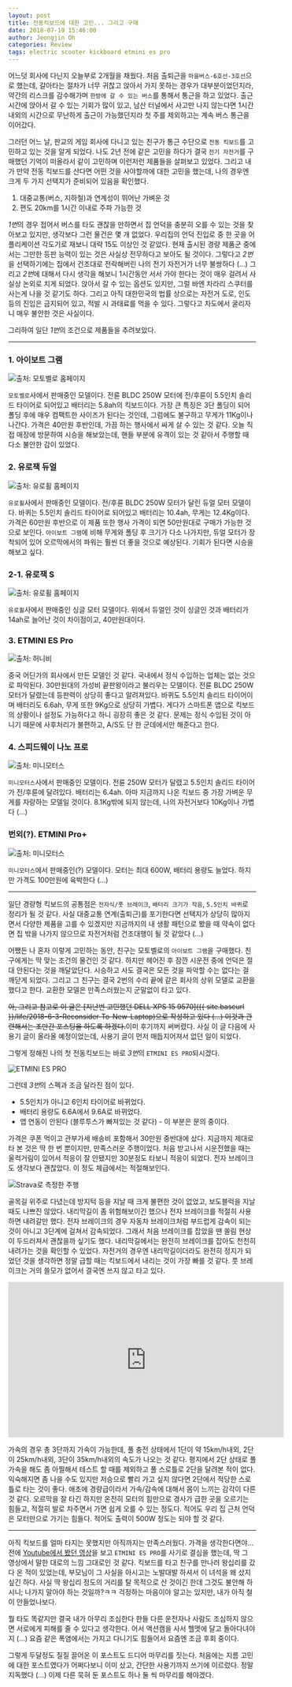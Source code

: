 ```yaml
---
layout: post
title: 전동킥보드에 대한 고민... 그리고 구매
date: 2018-07-19 15:46:00
author: Jeongjin Oh
categories: Review
tags: electric scooter kickboard etmini es pro
---
```


어느덧 회사에 다닌지 오늘부로 2개월을 채웠다. 처음 출퇴근을 `마을버스-6호선-3호선`으로 했는데, 갈아타는 절차가 너무 귀찮고 앉아서 가지 못하는 경우가 대부분이었던지라, 약간의 리스크를 감수해가며 `한방에 갈 수 있는 버스`를 통해서 통근을 하고 있었다. 출근 시간에 앉아서 갈 수 있는 기회가 많이 있고, 남산 터널에서 사고만 나지 않는다면 1시간 내외의 시간으로 무난하게 출근이 가능했던지라 첫 주를 제외하고는 계속 버스 통근을 이어갔다.

그러던 어느 날, 판교의 게임 회사에 다니고 있는 친구가 통근 수단으로 `전동 킥보드`를 고민하고 있는 것을 알게 되었다. 나도 2년 전에 같은 고민을 하다가 결국 `전기 자전거`를 구매했던 기억이 떠올라서 같이 고민하며 이런저런 제품들을 살펴보고 있었다. 그리고 내가 만약 전동 킥보드를 산다면 어떤 것을 사야할까에 대한 고민을 했는데, 나의 경우엔 크게 두 가지 선택지가 준비되어 있음을 확인했다.

1. 대중교통(버스, 지하철)과 연계성이 뛰어난 가벼운 것
2. 편도 20km를 1시간 이내로 주파 가능한 것

*1번*의 경우 접어서 버스를 타도 괜찮을 만하면서 집 언덕을 충분히 오를 수 있는 것을 찾아보고 있지만, 생각보다 그런 물건은 몇 개 없었다. 우리집의 언덕 진입로 중 한 곳을 어플리케이션 각도기로 재보니 대략 15도 이상인 것 같았다. 현재 출시된 경량 제품군 중에서는 그만한 등판 능력이 있는 것은 사실상 전무하다고 보아도 될 것이다. 그렇다고 *2번*을 선택하기에는 집에서 건조대로 전락해버린 나의 전기 자전거가 너무 불쌍하다 (...) 그리고 *2번*에 대해서 다시 생각을 해보니 1시간동안 서서 가야 한다는 것이 매우 걸려서 사실상 논외로 치게 되었다. 앉아서 갈 수 있는 옵션도 있지만, 그럴 바엔 차라리 스쿠터를 사는게 나을 것 같기도 하다. 그리고 아직 대한민국의 법률 상으로는 자전거 도로, 인도 등의 진입은 금지되어 있고, 적발 시 과태료를 먹을 수 있다. 그렇다고 차도에서 굴리자니 매우 불안한 것은 사실이다.

그리하여 일단 *1번*의 조건으로 제품들을 추려보았다.

---

### 1. 아이보트 그램

![출처: 모토벨로 홈페이지](/images/2018-6-23-Consider-To-Electric-Scooter/1.jpg)

`모토벨로`사에서 판매중인 모델이다. 전륜 BLDC 250W 모터에 전/후륜이 5.5인치 솔리드 타이어로 되어있고 배터리는 5.8ah의 킥보드이다. 가장 큰 특징은 3단 폴딩이 되어 폴딩 후에 매우 컴팩트한 사이즈가 된다는 것인데, 그럼에도 불구하고 무게가 11Kg이나 나간다. 가격은 40만원 후반인데, 가끔 하는 행사에서 싸게 살 수 있는 것 같다. 오늘 직접 매장에 방문하여 시승을 해보았는데, 핸들 부분에 유격이 있는 것 같아서 주행할 때 다소 불안한 감이 있었다.

### 2. 유로잭 듀얼

![출처: 유로휠 홈페이지](/images/2018-6-23-Consider-To-Electric-Scooter/2.jpg)

`유로휠`사에서 판매중인 모델이다. 전/후륜 BLDC 250W 모터가 달린 듀얼 모터 모델이다. 바퀴는 5.5인치 솔리드 타이어로 되어있고 배터리는 10.4ah, 무게는 12.4Kg이다. 가격은 60만원 후반으로 이 제품 또한 행사 가격이 되면 50만원대로 구매가 가능한 것으로 보인다. `아이보트 그램`에 비해 무게와 폴딩 후 크기가 다소 나가지만, 듀얼 모터가 장착되어 있어 오르막에서의 파워는 훨씬 더 좋을 것으로 예상된다. 기회가 된다면 시승을 해보고 싶다.

### 2-1. 유로잭 S

![출처: 유로휠 홈페이지](/images/2018-6-23-Consider-To-Electric-Scooter/2-1.jpg)

`유로휠`사에서 판매중인 싱글 모터 모델이다. 위에서 듀얼인 것이 싱글인 것과 배터리가 14ah로 늘어난 것이 차이점이고, 40만원대이다.

### 3. ETMINI ES Pro

![출처: 허니비](/images/2018-6-23-Consider-To-Electric-Scooter/3.png)

중국 어딘가의 회사에서 만든 모델인 것 같다. 국내에서 정식 수입하는 업체는 없는 것으로 파악된다. 30만원대의 가성비 끝판왕이라고 불리우는 모델이다. 전륜 BLDC 250W 모터가 달렸는데 등판력이 상당히 좋다고 알려져있다. 바퀴도 5.5인치 솔리드 타이어이며 배터리도 6.6ah, 무게 또한 9Kg으로 상당히 가볍다. 게다가 스마트폰 앱으로 킥보드의 상황이나 설정도 가능하다고 하니 굉장히 좋은 것 같다. 문제는 정식 수입된 것이 아니기 때문에 사후처리가 불편하고, A/S도 단 한 군데에서만 해준다고 한다.

### 4. 스피드웨이 나노 프로

![출처: 미니모터스](/images/2018-6-23-Consider-To-Electric-Scooter/4.jpg)

`미니모터스`사에서 판매중인 모델이다. 전륜 250W 모터가 달렸고 5.5인치 솔리드 타이어가 전/후륜에 달려있다. 배터리는 6.4ah. 아마 지금까지 나온 킥보드 중 가장 가벼운 무게를 자랑하는 모델일 것이다. 8.1Kg밖에 되지 않는데, 나의 자전거보다 10Kg이나 가볍다 (...)

### 번외(?). ETMINI Pro+

![출처: 미니모터스](/images/2018-6-23-Consider-To-Electric-Scooter/misc.jpg)

`미니모터스`에서 판매중인(?) 모델이다. 모터는 최대 600W, 배터리 용량도 늘었다. 하지만 가격도 100만원에 육박한다 (...)

---

일단 경량형 킥보드의 공통점은 `전자식/풋 브레이크`, `배터리 크기가 작음`, `5.5인치 바퀴`로 정리가 될 것 같다. 사실 대중교통 연계(출퇴근)를 포기한다면 선택지가 상당히 많아지면서 다양한 제품을 고를 수 있겠지만 지금까지의 내 생활 패턴으로 봤을 때 약속이 없다면 집 밖을 나가지 않으므로 자전거처럼 건조대행이 될 것 같았다 (...)

어쨌든 나 혼자 이렇게 고민하는 동안, 친구는 모토벨로의 `아이보트 그램`을 구매했다. 친구에게는 딱 맞는 조건의 물건인 것 같다. 하지만 헤어진 후 잠깐 시운전 중에 언덕은 절대 안된다는 것을 깨달았단다. 시승하고 사도 결국은 모든 것을 파악할 수는 없다는 걸 깨닫게 되었다. 그리고 그 친구는 결국 2번의 수리 끝에 같은 회사의 상위 모델로 교환을 했다고 한다. 교환한 모델은 만족스러웠는지 군말없이 타고 있다.

~~아, 그리고 참고로 이 글은 [지난번 고민했던 DELL XPS 15 9570]({{ site.baseurl }}/life/2018-6-3-Reconsider-To-New-Laptop)으로 작성하고 있다 (...) 이것과 관련해서는 조만간 포스팅을 하도록 하겠다.~~이미 후기까지 써버렸다. 사실 이 글 다음에 사용기 글이 올라올 예정이었는데, 사용기 글이 먼저 매듭지어져서 없던 일이 되었다.

그렇게 정해진 나의 첫 전동킥보드는 바로 *3번*의 `ETMINI ES PRO`되시겠다.

![ETMINI ES PRO](/images/2018-6-23-Consider-To-Electric-Scooter/5.jpg)

그런데 *3번*의 스펙과 조금 달라진 점이 있다.

- 5.5인치가 아니고 6인치 타이어로 바뀌었다.
- 배터리 용량도 6.6A에서 9.6A로 바뀌었다.
- 앱 연동이 안된다 (블루투스가 빠져있는 것 같다) - 이 부분은 문의 중이다.

가격은 쿠폰 먹이고 관부가세 배송비 포함해서 30만원 중반대에 샀다. 지금까지 제대로 타 본 것은 딱 한 번 뿐이지만, 만족스러운 주행이었다. 처음 받고나서 시운전했을 때는 울컥거림이 있어서 적응이 잘 안됐지만 30분정도 타보니 적응이 되었다. 전자 브레이크도 생각보다 괜찮았다. 이 정도 체급에서는 적절해보인다.

![Strava로 측정한 주행](/images/2018-6-23-Consider-To-Electric-Scooter/6.jpg)

골목길 위주로 다녔는데 방지턱 등을 지날 때 크게 불편한 것이 없었고, 보도블럭을 지날 때도 나쁘진 않았다. 내리막길이 좀 위험해보이긴 했으나 전자 브레이크를 적절히 사용하면 내려갈만 했다. 전자 브레이크의 경우 자동차 브레이크처럼 부드럽게 감속이 되는 것이 아니고 3단계에 걸쳐서 감속되었다. 그래서 처음 브레이크를 잡았을 땐 쏠림 현상이 두드러져서 괜찮을까 싶기도 했다. 내리막길에서는 완전히 브레이크를 잡아도 천천히 내려가는 것을 확인할 수 있었다. 자전거의 경우엔 내리막길이더라도 완전히 정지가 되었던 것을 생각하면 정말 급할 때는 킥보드에서 내리는 것이 가장 빠를 것 같다. 풋 브레이크는 거의 쓸모가 없어서 결국엔 쓰지 않고 타고 있다.

<iframe width="560" height="315" src="https://www.youtube.com/embed/dqbfYqE0qyY" frameborder="0" allow="autoplay; encrypted-media" allowfullscreen></iframe>

가속의 경우 총 3단까지 가속이 가능한데, 풀 충전 상태에서 1단이 약 15km/h내외, 2단이 25km/h내외, 3단이 35km/h내외의 속도가 나오는 것 같다. 평지에서 2단 상태로 풀 가속을 해도 좀 아찔해서 테스트 할 때를 제외하고 풀 스로틀로 2단을 달려본 적이 없다. 익숙해지면 좀 나을 수도 있지만 저승으로 빨리 가고 싶지 않다면 2단에서 적당한 스로틀로 타는 것이 좋다. 애초에 경량급이라서 가속/감속에 대해서 몸이 느끼는 감각이 다른 것 같다. 오르막을 잘 타긴 하지만 온전히 모터의 힘만으로 경사가 급한 곳을 오르기는 힘들고, 적절히 발로 차주면서 가면 쉽게 오를 수 있는 정도다. 적어도 우리 집 근처 언덕은 모터만으로 가기는 힘들다. 적어도 출력이 500W 정도는 되야 할 것 같다.

---

아직 킥보드를 얼마 타지는 못했지만 아직까지는 만족스러웠다. 가격을 생각한다면야... 전에 [Youtube에서 봤던 영상](https://www.youtube.com/watch?v=tUipzWztVU8)을 보고 `ETMINI ES PRO`를 사기로 결심을 했는데, 딱 그 영상에서 말한 대로의 느낌 그대로인 것 같다. 킥보드를 타고 친구를 만나러 왕십리를 갔다 온 적이 있었는데, 부모님이 그 사실을 아시고는 노발대발 하셔서 이 녀석을 왜 샀지 싶긴 하다. 사실 딱 왕십리 정도의 거리를 탈 목적으로 산 것이긴 한데 그것도 불안해 하시니; 나가지 말아야 하는 것일까?ㅋㅋ 걱정하는 마음이야 알고는 있지만, 내가 아직 철이 안들었나보다.

뭘 타도 똑같지만 결국 내가 아무리 조심한다 한들 다른 운전자나 사람도 조심하지 않으면 서로에게 피해를 줄 수 있다고 생각한다. 어서 액션캠을 사서 헬멧에 달고 돌아다녀야지 (...) 요즘 같은 폭염에서는 가지고 다니기도 힘들어서 요즘엔 조금 후회 중이다.

그렇게 두달정도 질질 끌어온 이 포스트도 드디어 마무리를 짓는다. 처음에는 지름 고민에 대한 포스트였다가 어쩌다보니 이미 샀고, 간단한 사용기까지 쓰기에 이르렀다. 정말 지독했다 (...) 이제 다른 묵혀 둔 포스트도 하나 둘 씩 마무리를 해야겠다.